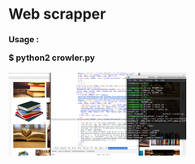 <h1>Web scrapper </h1>

<h3>Usage  :<p> $ python2 crowler.py<br><br>
<img src="https://github.com/medamines1/python/blob/master/crawler/img0.jpg" width=350 />

</p></h3>
